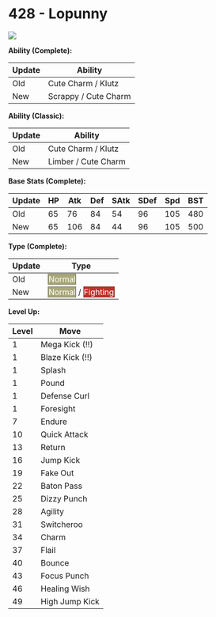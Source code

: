 # 428 - Lopunny
![][428]

**Ability (Complete):**

Update | Ability
---    | ---
Old    | Cute Charm / Klutz
New    | Scrappy / Cute Charm

**Ability (Classic):**

Update | Ability
---    | ---
Old    | Cute Charm / Klutz
New    | Limber / Cute Charm

**Base Stats (Complete):**

Update | HP | Atk | Def | SAtk | SDef | Spd | BST
---    | ---| --- | --- | ---  | ---  | --- | ---
Old    | 65 |  76 |  84 |  54  |  96  |  105  |  480
New    | 65 |  106 |  84 |  44  |  96  |  105  |  500

**Type (Complete):**

Update | Type
---    | ---
Old    | <span style="color:white; background:#A8A878; border: 1px solid #6D6D4E">Normal</span>
New    | <span style="color:white; background:#A8A878; border: 1px solid #6D6D4E">Normal</span> / <span style="color:white; background:#C03028; border: 1px solid #7D1F1A">Fighting</span>

**Level Up:**

Level | Move
---   | ---
  1   | Mega Kick (!!)
  1   | Blaze Kick (!!)
  1   | Splash
  1   | Pound
  1   | Defense Curl
  1   | Foresight
  7   | Endure
 10   | Quick Attack
 13   | Return
 16   | Jump Kick
 19   | Fake Out
 22   | Baton Pass
 25   | Dizzy Punch
 28   | Agility
 31   | Switcheroo
 34   | Charm
 37   | Flail
 40   | Bounce
 43   | Focus Punch
 46   | Healing Wish
 49   | High Jump Kick



[428]: /img/pokemon/428.png
